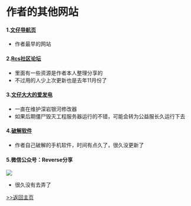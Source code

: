 # 作者的其他网站

#### 1.[文仔导航页](https://www.rcspojie.cn/) 

- 作者最早的网站

#### 2.[Rcs社区论坛](https://discuz.rcspojie.cn/) 

- 里面有一些资源是作者本人整理分享的
- 不过用的人少上次更新也是去年11月份了

#### 3.[文仔大大的爱发电](https://afdian.net/a/wzddct/) 

- 一直在维护深岩银河修改器
- 如果后期僵尸毁灭工程服务器运行的不错，可能会转为公益服长久运行下去

#### 4.[破解软件](https://rcspojie.lanzoui.com/b0amqeob) 

- 作者自己破解的手机软件，时间有点久了，很久没更新了

#### 5.微信公众号：Reverse分享

![](/images/Reverse.jpg)

- 很久没有去弄了

[>>返回主页](/)